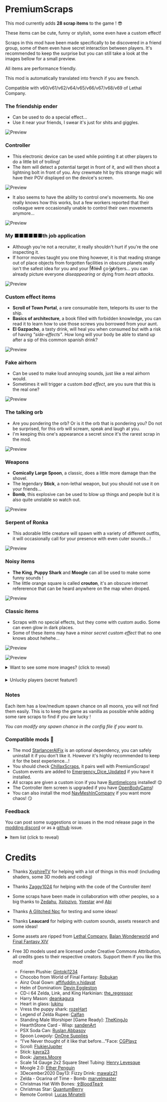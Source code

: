 # PremiumScraps

This mod currently adds **28 scrap items** to the game ! 😎

These items can be cute, funny or stylish, some even have a custom effect!

Scraps in this mod have been made specifically to be discovered in a friend group, some of them even have secret interaction between players. It's recommended to keep the surprise but you can still take a look at the images bellow for a small preview.

All items are performance friendly.

This mod is automatically translated into french if you are french.

Compatible with v60/v61/v62/v64/v65/v66/v67/v68/v69 of Lethal Company.

### The friendship ender
- Can be used to do a special effect...
- Use it near your friends, I swear it's just for shits and giggles.

![Preview](https://raw.githubusercontent.com/ZigzagAwaka/PremiumScraps/main/Images/premiumscraps-troll.PNG)

### Controller
- This electronic device can be used while pointing it at other players to do a little bit of trolling!
- The item will detect a potential target in front of it, and will then shoot a lightning bolt in front of you. Any crewmate hit by this strange magic will have their POV displayed on the device's screen.

![Preview](https://raw.githubusercontent.com/ZigzagAwaka/PremiumScraps/main/Images/premiumscraps-controller1.PNG)

- It also seems to have the ability to control one's movements. No one really knows how this works, but a few workers reported that their colleague were occasionally unable to control their own movements anymore...

![Preview](https://raw.githubusercontent.com/ZigzagAwaka/PremiumScraps/main/Images/premiumscraps-controller2.PNG)

### My ■■■■■■th job application
- Although you're not a recruiter, it really shouldn't hurt if you're the one inspecting it.
- If horror movies taught you one thing however, it is that reading strange out of place objects from forgotten facilities in obscure planets really isn't the safest idea for you and your f̣̓̊eͦ́ͦllo̵̶̍w͛ͮ͒ c͍o-̖̋w̸̱͎or̬͗kers... you can already picture everyone *diseappearing* or dying from *heart attacks*.

![Preview](https://raw.githubusercontent.com/ZigzagAwaka/PremiumScraps/main/Images/premiumscraps-darkjob.png)

### Custom effect items
- **Scroll of Town Portal**, a rare consumable item, teleports its user to the ship.
- **Basics of architecture**, a book filled with forbidden knowledge, you can read it to learn how to use those screws you borrowed from your aunt.
- **El Gazpacho**, a tasty drink, will heal you when consumed but with a risk of having *"side-effects"*. How long will your body be able to stand up after a sip of this common spanish drink?

![Preview](https://raw.githubusercontent.com/ZigzagAwaka/PremiumScraps/main/Images/premiumscraps-effects.PNG)

### Fake airhorn
- Can be used to make loud annoying sounds, just like a real airhorn would.
- Sometimes it will trigger a custom *bad effect*, are you sure that this is the real one?

![Preview](https://raw.githubusercontent.com/ZigzagAwaka/PremiumScraps/main/Images/premiumscraps-airhorn.PNG)

### The talking orb
- Are you pondering the orb? Or is it the orb that is pondering you? Do not be surprised, for this orb will scream, speak and laugh at you.
- I'm keeping this one's appearance a secret since it's the rarest scrap in the mod. 

![Preview](https://raw.githubusercontent.com/ZigzagAwaka/PremiumScraps/main/Images/premiumscraps-orb.PNG)

### Weapons
- **Comically Large Spoon**, a classic, does a little more damage than the shovel.
- The legendary **Stick**, a non-lethal weapon, but you should not use it on your friends...
- **Bomb**, this explosive can be used to blow up things and people but it is also quite unstable so watch out.

![Preview](https://raw.githubusercontent.com/ZigzagAwaka/PremiumScraps/main/Images/premiumscraps-weapons.PNG)

### Serpent of Ronka
- This adorable little creature will spawn with a variety of different outfits, it will occasionally call for your presence with even cuter sounds...!

![Preview](https://raw.githubusercontent.com/ZigzagAwaka/PremiumScraps/main/Images/premiumscraps-ronka.png)

### Noisy items
- **The King**, **Puppy Shark** and **Moogle** can all be used to make some funny sounds !
- The little orange square is called **crouton**, it's an obscure internet refererence that can be heard anywhere on the map when droped.

![Preview](https://raw.githubusercontent.com/ZigzagAwaka/PremiumScraps/main/Images/premiumscraps-audio.PNG)

### Classic items
- Scraps with no special effects, but they come with custom audio. Some can even glow in dark places.
- Some of these items may have a minor *secret custom effect* that no one knows about hehehe...

![Preview](https://raw.githubusercontent.com/ZigzagAwaka/PremiumScraps/main/Images/premiumscraps-preview1.PNG)

![Preview](https://raw.githubusercontent.com/ZigzagAwaka/PremiumScraps/main/Images/premiumscraps-preview2.PNG)

<details><summary>Want to see some more images? (click to reveal)</summary>

![Preview](https://raw.githubusercontent.com/ZigzagAwaka/PremiumScraps/main/Images/premiumscraps-preview3.PNG)

![Preview](https://raw.githubusercontent.com/ZigzagAwaka/PremiumScraps/main/Images/premiumscraps-variant.PNG)

</details>

###

<details><summary>Unlucky players (secret feature!)</summary>

### Unlucky players
- Did you notice *oddly specific things* happening to certain players ? Things that you were unable to reproduce on your own ? With this mod installed, "unlucky players" will experience strange and secret phenomenons reserved only for them 😌

![Preview](https://raw.githubusercontent.com/ZigzagAwaka/PremiumScraps/main/Images/premiumscraps-unluckyplayers.png)

**If you enjoy inflicting excessive punishment on your friends, know that the status of "unlucky players" can be attributed to people yourself in the config file.**

</details>

##

### Notes
Each item has a low/medium spawn chance on all moons, you will not find them easily. This is to keep the game as vanilla as possible while adding some rare scraps to find if you are lucky !

*You can modify any spawn chance in the config file if you want to.*

### Compatible mods 🤫

- The mod [StarlancerAIFix](https://thunderstore.io/c/lethal-company/p/AudioKnight/StarlancerAIFix/) is an optional dependency, you can safely uninstall it if you don't like it. However it's highly recommended to keep it for the best experience...!
- You should check [ChillaxScraps](https://thunderstore.io/c/lethal-company/p/Zigzag/ChillaxScraps/), it pairs well with PremiumScraps!
- Custom events are added to [Emergency_Dice_Updated](https://thunderstore.io/c/lethal-company/p/slayer6409/Emergency_Dice_Updated/) if you have it installed.
- All scraps are given a custom icon if you have [RuntimeIcons](https://thunderstore.io/c/lethal-company/p/LethalCompanyModding/RuntimeIcons/) installed! 😌
- The Controller item screen is upgraded if you have [OpenBodyCams](https://thunderstore.io/c/lethal-company/p/Zaggy1024/OpenBodyCams/)!
- You can also install the mod [NavMeshInCompany](https://thunderstore.io/c/lethal-company/p/Kittenji/NavMeshInCompany/) if you want more chaos! 😏

### Feedback
You can post some suggestions or issues in the mod release page in the [modding discord](https://discord.gg/XeyYqRdRGC) or as a [github](https://github.com/ZigzagAwaka/PremiumScraps) issue.

<details><summary>Item list (click to reveal)</summary>

- Frieren
- Chocobo
- Ainz Ooal Gown
- Helm of Domination
- The King
- Harry Mason
- Mystic Cristal
- Puppy Shark
- Rupee
- Ea-Nasir Statue
- HearthStone Card
- SODA
- Comically Large Spoon
- crouton
- Fake Airhorn
- Balan Statue
- The friendship ender
- Scroll of Town Portal
- Stick
- Basics of architecture
- Galvanized square steel
- My ■■■■■■th job application
- Moogle
- El Gazpacho
- The talking orb
- Bomb
- Controller
- Serpent of Ronka

</details>

##

# Credits

- Thanks [XyphireTV](https://www.twitch.tv/xyphiretv) for helping with a lot of things in this mod! (including shaders, some 3D models and coding)

- Thanks [Zaggy1024](https://thunderstore.io/c/lethal-company/p/Zaggy1024/) for helping with the code of the Controller item!

- Some scraps have been made in collaboration with other peoples, so a big thanks to [Zedahu](https://www.twitch.tv/zedahu), [Xplozivo](https://www.twitch.tv/xplozivo), [Yoestar](https://www.instagram.com/yo_estar/) and [Abi](https://www.instagram.com/abidesh_/)

- Thanks [A Glitched Npc](https://www.twitch.tv/a_glitched_npc) for testing and some ideas!

- Thanks **Leaucard** for helping with custom sounds, assets research and some ideas!

- Some assets are ripped from [Lethal Company](https://store.steampowered.com/app/1966720/Lethal_Company/), [Balan Wonderworld](https://store.steampowered.com/app/1341050/BALAN_WONDERWORLD/) and [Final Fantasy XIV](https://store.steampowered.com/app/39210/FINAL_FANTASY_XIV_Online/)

- Free 3D models used are licensed under Creative Commons Attribution, all credits goes to their respective creators. Support them if you like this mod!

    - Frieren Plushie: [Gintoki1234](https://sketchfab.com/3d-models/frieren-plushie-209c79c641164b38a81e145b6af3f890)
    - Chocobo from World of Final Fantasy: [Robukan](https://sketchfab.com/3d-models/chocobo-from-world-of-final-fantasy-329f0b6d71f245e89ff6cf8371180025)
    - Ainz Ooal Gown: [affifuddin.y.hidayat](https://sketchfab.com/3d-models/ainz-ooal-gown-e62df306954144fbb613c6fc3b04e682)
    - Helm of Domination: [Devin Eggleston](https://sketchfab.com/3d-models/helm-of-domination-08c0069b2f5840cba920edc6c2b17a83)
    - CD-i 64 Zelda, Link, and King Harkinian: [the_regressor](https://sketchfab.com/3d-models/cd-i-64-zelda-link-and-king-harkinian-e83b97e8963249b3b367e6d385ac7495)
    - Harry Mason: [deankagura](https://sketchfab.com/3d-models/harry-mason-8e7c5249891e4520b9bc04cb2f8fb255)
    - Heart in glass: [lukinu](https://sketchfab.com/3d-models/heart-in-glass-1dacc91d294141658633cce0a79ecd97)
    - Vress the puppy shark: [rozeHart](https://sketchfab.com/3d-models/vress-the-puppy-shark-0bf0ac5dd20f46cbb91534491438bb2f)
    - Legend of Zelda Rupee: [Calfan](https://sketchfab.com/3d-models/legend-of-zelda-rupee-aa19b25bc1af41139a671403bc4110e3)
    - Standing Male Worshiper [Game Ready]: [TheKingJo](https://sketchfab.com/3d-models/standing-male-worshiper-game-ready-572f7a4aa653464eb96d14c5b953d600)
    - HearthStone Card - Wisp: [sandenArt](https://sketchfab.com/3d-models/hearthstone-card-wisp-5c354d20122d4bdd946ca4b4f3c23ca9)
    - PSX Soda Can: [Ruslan Abbasov](https://sketchfab.com/3d-models/psx-soda-can-2823eac5e9d14414a9577715274fd89f)
    - Spoon Lowpoly: [OnOne Supplies](https://sketchfab.com/3d-models/spoon-lowpoly-9b3e16a7a2c04ca5907a09e4e4daaac7)
    - “I’ve Never thought of it like that before…”Face: [CGPlayz](https://sketchfab.com/3d-models/ive-never-thought-of-it-like-that-beforeface-98547873477c45168dce192a48b1e9a7)
    - Scroll: [FlukierJupiter](https://sketchfab.com/3d-models/scroll-7450e494eb654e9b937bb52724220e77)
    - Stick: [kayra23](https://sketchfab.com/3d-models/stick-d93365fe0cf54bac95b60027df67f179)
    - Book: [James.Moore](https://sketchfab.com/3d-models/book-28e028e981604aacb25766852aa279ed)
    - Scale 14 Gauge 2x2 Square Steel Tubing: [Henry Levesque](https://www.printables.com/en/model/961166-scale-14-gauge-2x2-square-steel-tubing)
    - Moogle 2.0: [Ether Penguin](https://www.turbosquid.com/fr/3d-models/3d-moogle-1360579)
    - 3December2020 Day13: Fizzy Drink: [mawalz21](https://sketchfab.com/3d-models/3december2020-day13-fizzy-drink-3110b5f1a2eb4cfa8b3c0ea2ecd4c8c3)
    - Zelda - Ocarina of Time - Bomb: [marvelmaster](https://sketchfab.com/3d-models/zelda-ocarina-of-time-bomb-161818c6f5624511bcfc2f82f7c35b53)
    - Christmas Hat With Bones: [✞BloodTea✞](https://sketchfab.com/3d-models/christmas-hat-with-bones-eb9c5ddd1c324d3889188a07fd75c1c9)
    - Christmas Star: [QuantumBerry](https://sketchfab.com/3d-models/christmas-star-e53d8ba6935d4eb683b732062cd919f4)
    - Remote Control: [Lucas Minatelli](https://sketchfab.com/3d-models/remote-control-b4e221d6bbe7440e90d69fd37e91c48a)
